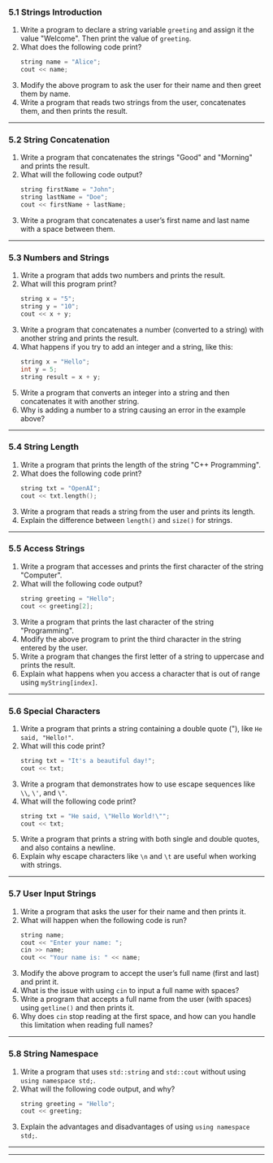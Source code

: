 ### 5.1 Strings Introduction

1. Write a program to declare a string variable `greeting` and assign it the value "Welcome". Then print the value of `greeting`.
2. What does the following code print?  
   ```cpp
   string name = "Alice";
   cout << name;
   ```
3. Modify the above program to ask the user for their name and then greet them by name.
4. Write a program that reads two strings from the user, concatenates them, and then prints the result.
---

### 5.2 String Concatenation

1. Write a program that concatenates the strings "Good" and "Morning" and prints the result.
2. What will the following code output?
   ```cpp
   string firstName = "John";
   string lastName = "Doe";
   cout << firstName + lastName;
   ```
3. Write a program that concatenates a user’s first name and last name with a space between them.

---

### 5.3 Numbers and Strings

1. Write a program that adds two numbers and prints the result.
2. What will this program print?
   ```cpp
   string x = "5";
   string y = "10";
   cout << x + y;
   ```
3. Write a program that concatenates a number (converted to a string) with another string and prints the result.
4. What happens if you try to add an integer and a string, like this:
   ```cpp
   string x = "Hello";
   int y = 5;
   string result = x + y;
   ```
5. Write a program that converts an integer into a string and then concatenates it with another string.
6. Why is adding a number to a string causing an error in the example above?

---

### 5.4 String Length

1. Write a program that prints the length of the string "C++ Programming".
2. What does the following code print?
   ```cpp
   string txt = "OpenAI";
   cout << txt.length();
   ```
3. Write a program that reads a string from the user and prints its length.
4. Explain the difference between `length()` and `size()` for strings.

---

### 5.5 Access Strings

1. Write a program that accesses and prints the first character of the string "Computer".
2. What will the following code output?
   ```cpp
   string greeting = "Hello";
   cout << greeting[2];
   ```
3. Write a program that prints the last character of the string "Programming".
4. Modify the above program to print the third character in the string entered by the user.
5. Write a program that changes the first letter of a string to uppercase and prints the result.
6. Explain what happens when you access a character that is out of range using `myString[index]`.

---

### 5.6 Special Characters

1. Write a program that prints a string containing a double quote ("), like `He said, "Hello!"`.
2. What will this code print?
   ```cpp
   string txt = "It's a beautiful day!";
   cout << txt;
   ```
3. Write a program that demonstrates how to use escape sequences like `\\`, `\'`, and `\"`.
4. What will the following code print?
   ```cpp
   string txt = "He said, \"Hello World!\"";
   cout << txt;
   ```
5. Write a program that prints a string with both single and double quotes, and also contains a newline.
6. Explain why escape characters like `\n` and `\t` are useful when working with strings.

---

### 5.7 User Input Strings

1. Write a program that asks the user for their name and then prints it.
2. What will happen when the following code is run?
   ```cpp
   string name;
   cout << "Enter your name: ";
   cin >> name;
   cout << "Your name is: " << name;
   ```
3. Modify the above program to accept the user’s full name (first and last) and print it.
4. What is the issue with using `cin` to input a full name with spaces?
5. Write a program that accepts a full name from the user (with spaces) using `getline()` and then prints it.
6. Why does `cin` stop reading at the first space, and how can you handle this limitation when reading full names?

---

### 5.8 String Namespace

1. Write a program that uses `std::string` and `std::cout` without using `using namespace std;`.
2. What will the following code output, and why?
   ```cpp
   string greeting = "Hello";
   cout << greeting;
   ```
3. Explain the advantages and disadvantages of using `using namespace std;`.

---

<!--
### 5.9 C-Style Strings

1. Write a program that uses a C-style string (`char[]`) and prints it.
2. What is the difference between a C-style string and a C++ `string`?
3. Write a program that creates a C-style string and prints its length.
4. What is the potential problem with C-style strings compared to C++ strings?
5. Write a program that converts a C-style string to a C++ `string` and prints the result.
6. Why might you prefer to use C++ `string` objects instead of C-style strings in modern C++?
-->

--- 


